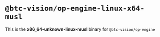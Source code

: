 # `@btc-vision/op-engine-linux-x64-musl`

This is the **x86_64-unknown-linux-musl** binary for `@btc-vision/op-engine`
